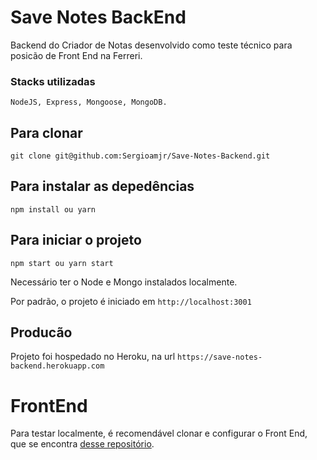 # Save Notes BackEnd

Backend do Criador de Notas desenvolvido como teste técnico para posicão de Front End na Ferreri.

### Stacks utilizadas

`NodeJS, Express, Mongoose, MongoDB.`

## Para clonar

`git clone git@github.com:Sergioamjr/Save-Notes-Backend.git`

## Para instalar as depedências

`npm install ou yarn`

## Para iniciar o projeto

`npm start ou yarn start`

Necessário ter o Node e Mongo instalados localmente.

Por padrão, o projeto é iniciado em `http://localhost:3001`

## Producão

Projeto foi hospedado no Heroku, na url `https://save-notes-backend.herokuapp.com`

# FrontEnd

Para testar localmente, é recomendável clonar e configurar o Front End, que se encontra [desse repositório](https://github.com/Sergioamjr/Save-Notes).
